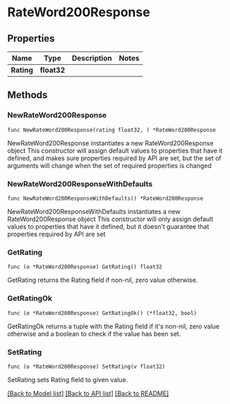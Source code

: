 # RateWord200Response

## Properties

Name | Type | Description | Notes
------------ | ------------- | ------------- | -------------
**Rating** | **float32** |  | 

## Methods

### NewRateWord200Response

`func NewRateWord200Response(rating float32, ) *RateWord200Response`

NewRateWord200Response instantiates a new RateWord200Response object
This constructor will assign default values to properties that have it defined,
and makes sure properties required by API are set, but the set of arguments
will change when the set of required properties is changed

### NewRateWord200ResponseWithDefaults

`func NewRateWord200ResponseWithDefaults() *RateWord200Response`

NewRateWord200ResponseWithDefaults instantiates a new RateWord200Response object
This constructor will only assign default values to properties that have it defined,
but it doesn't guarantee that properties required by API are set

### GetRating

`func (o *RateWord200Response) GetRating() float32`

GetRating returns the Rating field if non-nil, zero value otherwise.

### GetRatingOk

`func (o *RateWord200Response) GetRatingOk() (*float32, bool)`

GetRatingOk returns a tuple with the Rating field if it's non-nil, zero value otherwise
and a boolean to check if the value has been set.

### SetRating

`func (o *RateWord200Response) SetRating(v float32)`

SetRating sets Rating field to given value.



[[Back to Model list]](../README.md#documentation-for-models) [[Back to API list]](../README.md#documentation-for-api-endpoints) [[Back to README]](../README.md)


